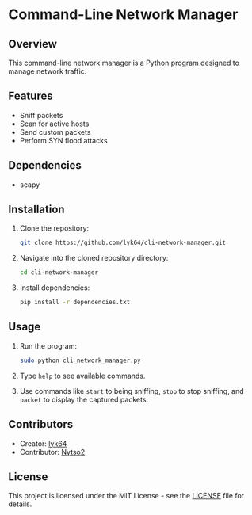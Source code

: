 # Command-Line Network Manager

## Overview
This command-line network manager is a Python program designed to manage network traffic.

## Features
- Sniff packets
- Scan for active hosts
- Send custom packets
- Perform SYN flood attacks

## Dependencies
- scapy

## Installation
1. Clone the repository:

    ```bash
    git clone https://github.com/lyk64/cli-network-manager.git
    ```

2. Navigate into the cloned repository directory:

    ```bash
    cd cli-network-manager
    ```

3. Install dependencies:

    ```bash
    pip install -r dependencies.txt
    ```

## Usage
1. Run the program:

    ```bash
    sudo python cli_network_manager.py
    ```

2. Type `help` to see available commands.

3. Use commands like `start` to being sniffing, `stop` to stop sniffing, and `packet` to display the captured packets.


## Contributors
- Creator: [lyk64](https://github.com/lyk64)
- Contributor: [Nytso2](https://github.com/Nytso2)

## License
This project is licensed under the MIT License - see the [LICENSE](LICENSE) file for details.
